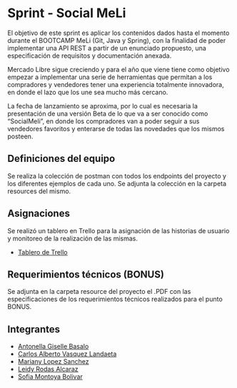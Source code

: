 
# Sprint  - Social MeLi

El objetivo de este sprint es aplicar los contenidos dados hasta el momento durante el BOOTCAMP MeLi (Git, Java y Spring), con la finalidad de poder implementar una API REST a partir de un enunciado propuesto, una especificación de requisitos y documentación anexada.

Mercado Libre sigue creciendo y para el año que viene  tiene como objetivo empezar a implementar una serie de herramientas que permitan a los compradores y vendedores tener una experiencia totalmente innovadora, en donde el lazo que los une sea mucho más cercano. 

La fecha de lanzamiento se aproxima, por lo cual es necesaria la presentación de una versión Beta de lo que va a ser conocido como “SocialMeli”, en donde los compradores van a poder seguir a sus vendedores favoritos y enterarse de todas las novedades que los mismos posteen.

## Definiciones del equipo
Se realiza la colección de postman con todos los endpoints del proyecto y los diferentes ejemplos de cada uno. Se adjunta la colección en la carpeta resources del mismo.
## Asignaciones
Se realizó un tablero en Trello para la asignación de las historias de usuario y monitoreo de la realización de las mismas.

- [Tablero de Trello](https://trello.com/b/rzoUXFwG/grupo4)


## Requerimientos técnicos (BONUS)
Se adjunta en la carpeta resource del proyecto el .PDF con las especificaciones de los requerimientos técnicos realizados para el punto BONUS.


## Integrantes
- [Antonella Giselle Basalo](https://github.com/antobasalo)
- [Carlos Alberto Vasquez Landaeta](https://github.com/Carlos-Vasquez11)
- [Mariany Lopez Sanchez](https://github.com/MarianyLopez)
- [Leidy Rodas Alcaraz](https://github.com/leidy320)
- [Sofia Montoya Bolivar](https://github.com/Sofia-mont)

